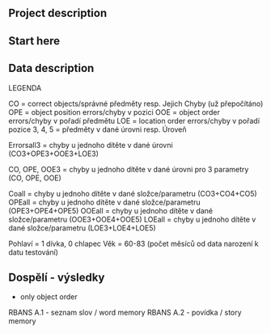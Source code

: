 ## Project description


## Start here


## Data description


LEGENDA

CO = correct objects/správné předměty resp. Jejich Chyby (už přepočítáno)
OPE = object position errors/chyby v pozici
OOE = object order errors/chyby v pořadí předmětu
LOE = location order errors/chyby v pořadí pozice
3, 4, 5 = předměty v dané úrovni resp. Úroveň

Errorsall3 = chyby u jednoho dítěte v dané úrovni (CO3+OPE3+OOE3+LOE3)

CO, OPE, OOE3 = chyby u jednoho dítěte v dané úrovni pro 3 parametry (CO, OPE, OOE)

Coall = chyby u jednoho dítěte v dané složce/parametru (CO3+CO4+CO5)
OPEall = chyby u jednoho dítěte v dané složce/parametru (OPE3+OPE4+OPE5)
OOEall = chyby u jednoho dítěte v dané složce/parametru (OOE3+OOE4+OOE5)
LOEall = chyby u jednoho dítěte v dané složce/parametru (LOE3+LOE4+LOE5)

Pohlaví = 1 dívka, 0 chlapec
Věk = 60-83 (počet měsíců od data narození k datu testování)

## Dospělí - výsledky

- only object order

RBANS A.1 - seznam slov / word memory
RBANS A.2 - povídka / story memory